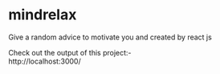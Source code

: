 # mindrelax
Give a random advice to motivate you and created by react js


Check out the output of this project:-   
http://localhost:3000/

